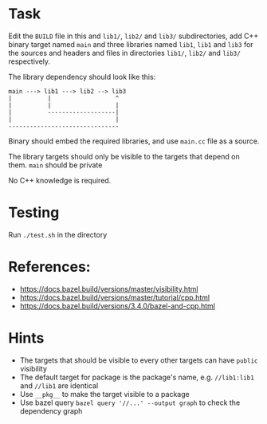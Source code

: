 # Task
Edit the `BUILD` file in this and `lib1/`, `lib2/` and `lib3/` subdirectories, add C++ binary target named `main` and three libraries named `lib1`, `lib1` and `lib3` for the sources and headers and files in directories `lib1/`, `lib2/` and `lib3/` respectively.

The library dependency should look like this:

```
main ---> lib1 ---> lib2 --> lib3
|          |                  ^
|          |                  |
|          -------------------|
|                             |
-------------------------------
```

Binary should embed the required libraries, and use `main.cc` file as a source.

The library targets should only be visible to the targets that depend on them. `main` should be private

No C++ knowledge is required.

# Testing
Run `./test.sh` in the directory

# References:
- https://docs.bazel.build/versions/master/visibility.html
- https://docs.bazel.build/versions/master/tutorial/cpp.html
- https://docs.bazel.build/versions/3.4.0/bazel-and-cpp.html

# Hints
 - The targets that should be visible to every other targets can have `public` visibility
 - The default target for package is the package's name, e.g. `//lib1:lib1` and `//lib1` are identical
 - Use `__pkg__` to make the target visible to a package
 - Use bazel query `bazel query '//...' --output graph` to check the dependency graph
